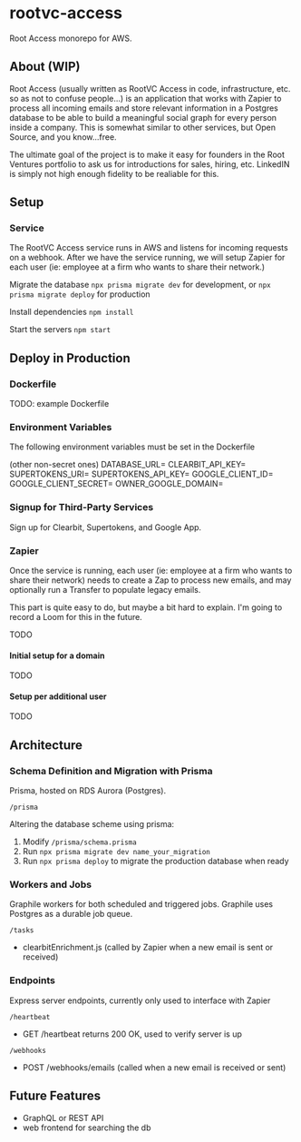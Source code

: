 # rootvc-access
Root Access monorepo for AWS.

## About (WIP)
Root Access (usually written as RootVC Access in code, infrastructure, etc. so as not to confuse people...) is an application that works with Zapier to process all incoming emails and store relevant information in a Postgres database to be able to build a meaningful social graph for every person inside a company. This is somewhat similar to other services, but Open Source, and you know...free.

The ultimate goal of the project is to make it easy for founders in the Root Ventures portfolio to ask us for introductions for sales, hiring, etc. LinkedIN is simply not high enough fidelity to be realiable for this.

## Setup
### Service
The RootVC Access service runs in AWS and listens for incoming requests on a webhook. After we have the service running, we will setup Zapier for each user (ie: employee at a firm who wants to share their network.)

Migrate the database
`npx prisma migrate dev` for development, or `npx prisma migrate deploy` for production

Install dependencies
`npm install`

Start the servers
`npm start`

## Deploy in Production
### Dockerfile
TODO: example Dockerfile

### Environment Variables
The following environment variables must be set in the Dockerfile

(other non-secret ones)
DATABASE_URL=
CLEARBIT_API_KEY=
SUPERTOKENS_URI=
SUPERTOKENS_API_KEY=
GOOGLE_CLIENT_ID=
GOOGLE_CLIENT_SECRET=
OWNER_GOOGLE_DOMAIN=

### Signup for Third-Party Services
Sign up for Clearbit, Supertokens, and Google App.

### Zapier
Once the service is running, each user (ie: employee at a firm who wants to share their network) needs to create a Zap to process new emails, and may optionally run a Transfer to populate legacy emails.

This part is quite easy to do, but maybe a bit hard to explain. I'm going to record a Loom for this in the future.

TODO

#### Initial setup for a domain
TODO

#### Setup per additional user
TODO

## Architecture
### Schema Definition and Migration with Prisma
Prisma, hosted on RDS Aurora (Postgres).

`/prisma`

Altering the database scheme using prisma:
1. Modify `/prisma/schema.prisma`
1. Run `npx prisma migrate dev name_your_migration`
1. Run `npx prisma deploy` to migrate the production database when ready

### Workers and Jobs
Graphile workers for both scheduled and triggered jobs. Graphile uses Postgres as a durable job queue.

`/tasks`

- clearbitEnrichment.js (called by Zapier when a new email is sent or received)

### Endpoints
Express server endpoints, currently only used to interface with Zapier

`/heartbeat`
- GET /heartbeat returns 200 OK, used to verify server is up

`/webhooks`
- POST /webhooks/emails (called when a new email is received or sent)

## Future Features
- GraphQL or REST API
- web frontend for searching the db
